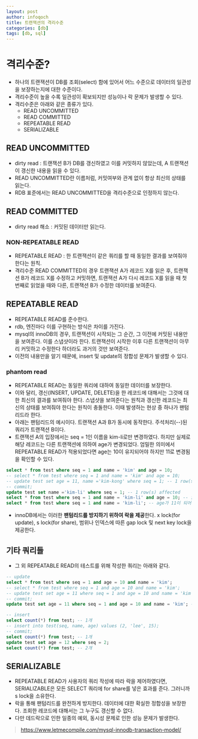 ```yaml
---
layout: post
author: infoqoch
title: 트랜잭션의 격리수준
categories: [db]
tags: [db, sql]
---
```


# 격리수준?
- 하나의 트랜잭션이 DB를 조회(select) 함에 있어서 어느 수준으로 데이터의 일관성을 보장하는지에 대한 수준이다.
- 격리수준이 높을 수록 일관성이 확보되지만 성능이나 락 문제가 발생할 수 있다. 
- 격리수준은 아래와 같은 종류가 있다. 
    - READ UNCOMMITTED
    - READ COMMITTED
    - REPEATABLE READ
    - SERIALIZABLE

## READ UNCOMMITTED
- dirty read : 트랜잭션 B가 DB를 갱신하였고 이를 커밋하지 않았는데, A 트랜잭션이 갱신한 내용을 읽을 수 있다. 
- READ UNCOMMITTED란 이름처럼, 커밋여부와 관계 없이 항상 최신의 상태를 읽는다. 
- RDB 표준에서는 READ UNCOMMITTED을 격리수준으로 인정하지 않는다.

## READ COMMITTED
- dirty read 해소 : 커밋된 데이터만 읽는다. 

### NON-REPEATABLE READ 
- REPEATABLE READ : 한 트랜잭션이 같은 쿼리를 할 때 동일한 결과를 보여줘야 한다는 원칙.
- 격리수준 READ COMMITTED의 경우 트랜잭션 A가 레코드 X를 읽은 후, 트랜잭션 B가 레코드 X를 수정하고 커밋하면, 트랜잭션 A가 다시 레코드 X를 읽을 때 첫 번째로 읽었을 때와 다른, 트랜잭션 B가 수정한 데이터를 보여준다. 

## REPEATABLE READ
- REPEATABLE READ를 준수한다.
- rdb, 엔진마다 이를 구현하는 방식은 차이를 가진다.
- mysql의 innoDB의 경우, 트랜잭션이 시작되는 그 순간, 그 이전에 커밋된 내용만을 보여준다. 이를 스냅샷이라 한다. 트랜잭션이 시작한 이후 다른 트랜잭션이 아무리 커밋하고 수정한다 하더라도 과거의 것만 보여준다.
- 이전의 내용만을 알기 때문에, insert 및 update의 정합성 문제가 발생할 수 있다.

### phantom read 
- REPEATABLE READ는 동일한 쿼리에 대하여 동일한 데이터를 보장한다.
- 이와 달리, 갱신(INSERT, UPDATE, DELETE)을 한 레코드에 대해서는 그것에 대한 최신의 결과를 보여줘야 한다. 스냅샷을 보여준다는 원칙과 갱신한 레코드는 최신의 상태를 보여줘야 한다는 원칙이 충돌한다. 이때 발생하는 현상 중 하나가 팬텀 리드라 한다.  
- 아래는 팬텀리드의 예시이다. 트랜잭션 A과 B가 동시에 동작한다. 주석처리(--)된 쿼리가 트랜잭션 B이다.
- 트랜잭션 A의 입장에서는 seq = 1인 이름을 kim-li로만 변경하였다. 하지만 실제로 해당 레코드는 다른 트랜잭션에 의하여 age가 변경되었다. 엄밀한 의미에서 REPEATABLE READ가 적용되었다면 age는 10이 유지되어야 하지만 11로 변경됨을 확인할 수 있다. 

```sql
select * from test where seq = 1 and name = 'kim' and age = 10;
-- select * from test where seq = 1 and name = 'kim' and age = 10;
-- update test set age = 11, name ='kim-kong' where seq = 1; -- 1 row(s) affected 
-- commit;
update test set name ='kim-li' where seq = 1; -- 1 row(s) affected
select * from test where seq = 1 and name = 'kim-li' and age = 10; -- 없음
select * from test where seq = 1 and name = 'kim-li'; -- age가 11이 되어 있음.
```

- innoDB에서는 이러한 **팬텀리드를 방지하기 위하여 락을 제공**한다. x lock(for update), s lock(for share), 범위나 인덱스에 따른 gap lock 및 next key lock을 제공한다.

## 기타 쿼리들
- 그 외 REPEATABLE READ의 테스트를 위해 작성한 쿼리는 아래와 같다. 

```sql
-- update 
select * from test where seq = 1 and age = 10 and name = 'kim';
-- select * from test where seq = 1 and age = 10 and name = 'kim';
-- update test set age = 11 where seq = 1 and age = 10 and name = 'kim'; -- 1 row(s) affected 
-- commit;
update test set age = 11 where seq = 1 and age = 10 and name = 'kim'; -- 0 row(s) affected 

-- insert 
select count(*) from test; -- 1개
-- insert into test(seq, name, age) values (2, 'lee', 15);
-- commit;
select count(*) from test; -- 1개
update test set age = 12 where seq = 2;
select count(*) from test; -- 2개
```

## SERIALIZABLE
- REPEATABLE READ가 사용자의 쿼리 작성에 따라 락을 제어하였다면, SERIALIZABLE은 모든 SELECT 쿼리에 for share를 넣은 효과를 준다. 그러니까 s lock을 소유한다.
- 락을 통해 팬텀리드를 완전하게 방지한다. 데이터에 대한 확실한 정합성을 보장한다. 조회한 레코드에 대해서는 그 누구도 갱신할 수 없다.
- 다만 데드락으로 인한 일종의 예외, 동시성 문제로 인한 성능 문제가 발생한다.

> https://www.letmecompile.com/mysql-innodb-transaction-model/